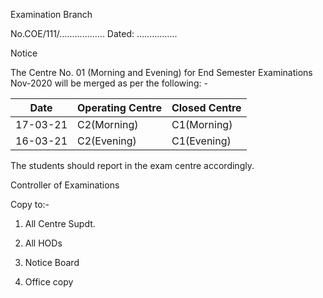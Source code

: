Examination Branch

No.COE/111/.................. Dated: ................


Notice

The Centre No. 01 (Morning and Evening) for End Semester Examinations Nov-2020 will be merged as per the following: -

| Date     | Operating Centre | Closed Centre |
|----------|------------------|---------------|
| 17-03-21 | C2(Morning)      | C1(Morning)   |
| 16-03-21 | C2(Evening)      | C1(Evening)   |


The students should report in the exam centre accordingly.

<bri>


Controller of Examinations



Copy to:-

1.	All Centre Supdt.

2.	All HODs

3.  Notice Board

4.	Office copy
